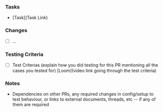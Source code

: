 ### Tasks

- [Task](Task Link)

### Changes

- [ ] ...

### Testing Criteria

- [ ] Test Criterias (explain how you did testing for this PR mentioning all the cases you tested for) [Loom](video link going through the test criteria)

### Notes

- Dependencies on other PRs, any required changes in config/setup to test behaviour, or links to external documents, threads, etc -- if any of them are required
